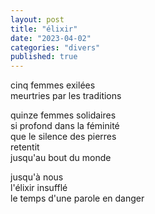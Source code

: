 ```yaml
---
layout: post
title: "élixir"
date: "2023-04-02"
categories: "divers"
published: true
---
```


cinq femmes exilées  
meurtries par les traditions  

quinze femmes solidaires  
si profond dans la féminité  
que le silence des pierres  
retentit  
jusqu'au bout du monde  

jusqu'à nous  
l'élixir insufflé  
le temps d'une parole en danger  
